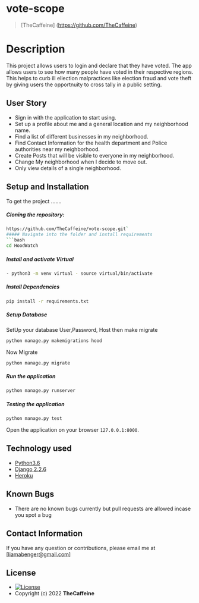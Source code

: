# vote-scope

 >[TheCaffeine] (https://github.com/TheCaffeine)
   
 # Description  
 This project allows users to login and declare that they have voted. The app allows users to see how many people have voted in their respective regions. This helps to curb ill ellection malpractices like election fraud and vote theft by giving users the opportnuity to cross tally in a public setting.  

 ## User Story  

 * Sign in with the application to start using.
 * Set up a profile about me and a general location and my neighborhood name.
 * Find a list of different businesses in my neighborhood.
 * Find Contact Information for the health department and Police authorities near my neighborhood.
 * Create Posts that will be visible to everyone in my neighborhood.
 * Change My neighborhood when I decide to move out.
 * Only view details of a single neighborhood.

 ## Setup and Installation  
 To get the project .......  

 ##### Cloning the repository:  
  ```bash 
https://github.com/TheCaffeine/vote-scope.git`
 ##### Navigate into the folder and install requirements  
  ```bash 
 cd HoodWatch 
 ```
 ##### Install and activate Virtual  
  ```bash 
 - python3 -m venv virtual - source virtual/bin/activate  
 ```  
 ##### Install Dependencies  
  ```bash 
  pip install -r requirements.txt 
 ```  
  ##### Setup Database  
   SetUp your database User,Password, Host then make migrate  
  ```bash 
 python manage.py makemigrations hood
  ``` 
  Now Migrate  
  ```bash 
  python manage.py migrate 
 ```
 ##### Run the application  
  ```bash 
  python manage.py runserver 
 ``` 
 ##### Testing the application  
  ```bash 
  python manage.py test 
 ```
 Open the application on your browser `127.0.0.1:8000`.  


 ## Technology used  

 * [Python3.6](https://www.python.org/)  
 * [Django 2.2.6](https://docs.djangoproject.com/en/2.2/)  
 * [Heroku](https://heroku.com)  


 ## Known Bugs  
 * There are no known bugs currently but pull requests are allowed incase you spot a bug  

 ## Contact Information   
 If you have any question or contributions, please email me at [liamabenger@gmail.com]  

 ## License 

 * [![License](https://img.shields.io/packagist/l/loopline-systems/closeio-api-wrapper.svg)](https://github.com/Owiti-Charles/Picture-Globe/blob/master/LICENSE)  
 * Copyright (c) 2022 **TheCaffeine**
